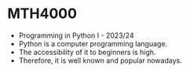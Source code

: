 # MTH4000
- Programming in Python I - 2023/24
- Python is a computer programming language.
- The accessibility of it to beginners is high.
- Therefore, it is well known and popular nowadays.
